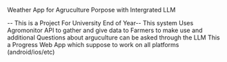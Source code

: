 Weather App for Agruculture Porpose with Intergrated LLM 

-- This is a Project For University End of Year--
This system Uses Agromonitor API to gather and give data to Farmers to make use and additional Questions about arguculture can be asked through the LLM
This a Progress Web App which suppose to work on all platforms (android/ios/etc)
